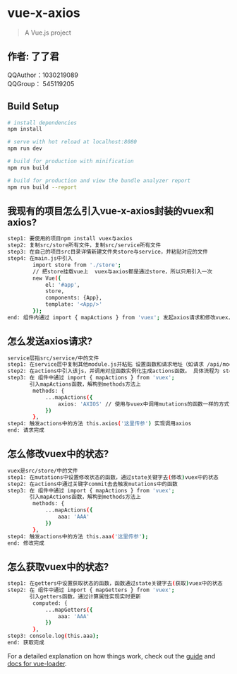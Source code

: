 # vue-x-axios

> A Vue.js project

## 作者: 了了君
QQAuthor：1030219089
<br>
QQGroup： 545119205

 
## Build Setup

``` bash
# install dependencies
npm install

# serve with hot reload at localhost:8080
npm run dev

# build for production with minification
npm run build

# build for production and view the bundle analyzer report
npm run build --report
```

## 我现有的项目怎么引入vue-x-axios封装的vuex和axios?
``` bash
step1: 要使用的项目npm install vuex与axios
step2: 复制src/store所有文件，复制src/service所有文件
step3: 在自己的项目src目录详情新建文件夹store与service，并粘贴对应的文件
step4: 在main.js中引入 
        import store from './store';
        // 把store挂载vue上  vuex与axios都是通过store，所以只用引入一次
        new Vue({
            el: '#app',
            store,
            components: {App},
            template: '<App/>'
        });
end: 组件内通过 import { mapActions } from 'vuex'; 发起axios请求和修改vuex，详情看以下内容。
```


## 怎么发送axios请求?
``` bash
service层指src/service/中的文件
step1: 在service层中复制其他module.js并粘贴 设置函数和请求地址（如请求 /api/moduleA/data, 则对应模块是moduleA,具体地址是'data'）
step2: 在actions中引入该js，并调用对应函数实例化生成actions函数。 具体流程为 store/actions.js -  service/module.x - service/Request.js - service/Base.js
step3: 在 组件中通过 import { mapActions } from 'vuex'; 
       引入mapActions函数，解构到methods方法上
        methods: {
            ...mapActions({
                axios: 'AXIOS' // 使用与vuex中调用mutations的函数一样的方式调用
            })
        },
step4: 触发actions中的方法 this.axios('这里传参') 实现调用axios
end: 请求完成
```


## 怎么修改vuex中的状态?
``` bash
vuex是src/store/中的文件
step1: 在mutations中设置修改状态的函数，通过state关键字去(修改)vuex中的状态
step2: 在actions中通过关键字commit去去触发mutations中的函数
step3: 在 组件中通过 import { mapActions } from 'vuex'; 
       引入mapActions函数，解构到methods方法上
        methods: {
            ...mapActions({
                aaa: 'AAA'
            })
        },
step4: 触发actions中的方法 this.aaa('这里传参');
end: 修改完成
```


## 怎么获取vuex中的状态?
``` bash
step1: 在getters中设置获取状态的函数，函数通过state关键字去(获取)vuex中的状态
step2: 在 组件中通过 import { mapGetters } from 'vuex';
       引入getters函数，通过计算属性实现实时更新
        computed: {
            ...mapGetters({
                aaa: 'AAA'
            })
        },
step3: console.log(this.aaa);
end: 获取完成
```

For a detailed explanation on how things work, check out the [guide](http://vuejs-templates.github.io/webpack/) and [docs for vue-loader](http://vuejs.github.io/vue-loader).
